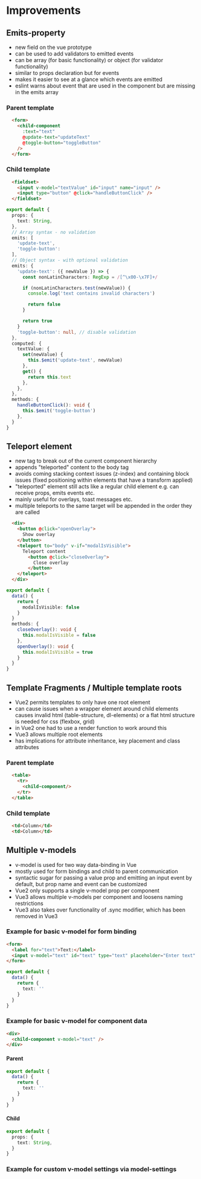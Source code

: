 # Improvements

## Emits-property
- new field on the vue prototype
- can be used to add validators to emitted events
- can be array (for basic functionality) or object (for validator functionality)
- similar to props declaration but for events
- makes it easier to see at a glance which events are emitted
- eslint warns about event that are used in the component but are missing in the emits array

### Parent template
```html
  <form>
    <child-component
      :text="text"
      @update-text="updateText"
      @toggle-button="toggleButton"
    />
  </form>
```

### Child template
```html
  <fieldset>
    <input v-model="textValue" id="input" name="input" />
    <input type="button" @click="handleButtonClick" />
  </fieldset>
```

```ts
export default {
  props: {
    text: String,
  },
  // Array syntax - no validation
  emits: [
    'update-text',
    'toggle-button':
  ],
  // Object syntax - with optional validation
  emits: {
    'update-text': ({ newValue }) => {
      const nonLatinCharacters: RegExp = /[^\x00-\x7F]+/

      if (nonLatinCharacters.test(newValue)) {
        console.log('text contains invalid characters')

        return false
      }

      return true
    }
    'toggle-button': null, // disable validation
  },
  computed: {
    textValue: {
      set(newValue) {
        this.$emit('update-text', newValue)
      },
      get() {
        return this.text
      },
    },
  },
  methods: {
    handleButtonClick(): void {
      this.$emit('toggle-button')
    },
  }
}
```


## Teleport element
- new tag to break out of the current component hierarchy
- appends "teleported" content to the body tag
- avoids coming stacking context issues (z-index) and containing block issues (fixed positioning within elements that have a transform applied)
- "teleported" element still acts like a regular child element e.g. can receive props, emits events etc.
- mainly useful for overlays, toast messages etc.
- multiple teleports to the same target will be appended in the order they are called

```html
  <div>
    <button @click="openOverlay">
      Show overlay
    </button>
    <teleport to="body" v-if="modalIsVisible">
      Teleport content
        <button @click="closeOverlay">
          Close overlay
        </button>
    </teleport>
  </div>
```

```ts
export default {
  data() {
    return {
      modalIsVisible: false
    }
  }
  methods: {
    closeOverlay(): void {
      this.modalIsVisible = false
    },
    openOverlay(): void {
      this.modalIsVisible = true
    }
  }
}
```

## Template Fragments / Multiple template roots
- Vue2 permits templates to only have one root element
- can cause issues when a wrapper element around child elements causes invalid html (table-structure, dl-elements) or a flat html structure is needed for css (flexbox, grid)
- in Vue2 one had to use a render function to work around this
- Vue3 allows multiple root elements
- has implications for attribute inheritance, key placement and class attributes

### Parent template
```html
  <table>
    <tr>
      <child-component/>
    </tr>
  </table>
```

### Child template
```html
  <td>Column</td>
  <td>Column</td>
```

## Multiple v-models
- v-model is used for two way data-binding in Vue
- mostly used for form bindings and child to parent communication
- syntactic sugar for passing a value prop and emitting an input event by default, but prop name and event can be customized
- Vue2 only supports a single v-model prop per component
- Vue3 allows multiple v-models per component and loosens naming restrictions
- Vue3 also takes over functionality of .sync modifier, which has been removed in Vue3

### Example for basic v-model for form binding

```html
<form>
  <label for="text">Text:</label>
  <input v-model="text" id="text" type="text" placeholder="Enter text" />
</form>
```

```ts
export default {
  data() {
    return {
      text: ''
    }
  }
}
```

### Example for basic v-model for component data

```html
<div>
  <child-component v-model="text" />
</div>
```

#### Parent
```ts
export default {
  data() {
    return {
      text: ''
    }
  }
}
```

#### Child

```ts
export default {
  props: {
    text: String,
  }
}
```

### Example for custom v-model settings via model-settings